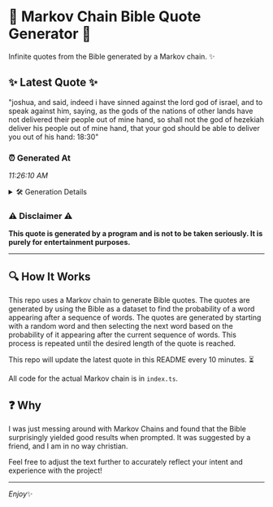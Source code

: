 # 📖 Markov Chain Bible Quote Generator 📖

Infinite quotes from the Bible generated by a Markov chain. ✨

## ✨ Latest Quote ✨
"joshua, and said, indeed i have sinned against the lord god of israel, and to speak against him, saying, as the gods of the nations of other lands have not delivered their people out of mine hand, so shall not the god of hezekiah deliver his people out of mine hand, that your god should be able to deliver you out of his hand: 18:30"

### ⏰ Generated At
*11:26:10 AM*

<details>
    <summary>🛠️ Generation Details</summary>
    <p>
        <strong>🌱 Seed:</strong> joshua,<br>
        <strong>🔄 Iterations:</strong> 64<br>
        <strong>📜 Context History:</strong><br>[ joshua, ]: and<br>[ joshua,, and ]: said,<br>[ joshua,, and, said, ]: indeed<br>[ joshua,, and, said,, indeed ]: i<br>[ joshua,, and, said,, indeed, i ]: have<br>[ joshua,, and, said,, indeed, i, have ]: sinned<br>[ and, said,, indeed, i, have, sinned ]: against<br>[ said,, indeed, i, have, sinned, against ]: the<br>[ indeed, i, have, sinned, against, the ]: lord<br>[ i, have, sinned, against, the, lord ]: god<br>[ have, sinned, against, the, lord, god ]: of<br>[ sinned, against, the, lord, god, of ]: israel,<br>[ against, the, lord, god, of, israel, ]: and<br>[ the, lord, god, of, israel,, and ]: to<br>[ lord, god, of, israel,, and, to ]: speak<br>[ god, of, israel,, and, to, speak ]: against<br>[ of, israel,, and, to, speak, against ]: him,<br>[ israel,, and, to, speak, against, him, ]: saying,<br>[ and, to, speak, against, him,, saying, ]: as<br>[ to, speak, against, him,, saying,, as ]: the<br>[ speak, against, him,, saying,, as, the ]: gods<br>[ against, him,, saying,, as, the, gods ]: of<br>[ him,, saying,, as, the, gods, of ]: the<br>[ saying,, as, the, gods, of, the ]: nations<br>[ as, the, gods, of, the, nations ]: of<br>[ the, gods, of, the, nations, of ]: other<br>[ gods, of, the, nations, of, other ]: lands<br>[ of, the, nations, of, other, lands ]: have<br>[ the, nations, of, other, lands, have ]: not<br>[ nations, of, other, lands, have, not ]: delivered<br>[ of, other, lands, have, not, delivered ]: their<br>[ other, lands, have, not, delivered, their ]: people<br>[ lands, have, not, delivered, their, people ]: out<br>[ have, not, delivered, their, people, out ]: of<br>[ not, delivered, their, people, out, of ]: mine<br>[ delivered, their, people, out, of, mine ]: hand,<br>[ their, people, out, of, mine, hand, ]: so<br>[ people, out, of, mine, hand,, so ]: shall<br>[ out, of, mine, hand,, so, shall ]: not<br>[ of, mine, hand,, so, shall, not ]: the<br>[ mine, hand,, so, shall, not, the ]: god<br>[ hand,, so, shall, not, the, god ]: of<br>[ so, shall, not, the, god, of ]: hezekiah<br>[ shall, not, the, god, of, hezekiah ]: deliver<br>[ not, the, god, of, hezekiah, deliver ]: his<br>[ the, god, of, hezekiah, deliver, his ]: people<br>[ god, of, hezekiah, deliver, his, people ]: out<br>[ of, hezekiah, deliver, his, people, out ]: of<br>[ hezekiah, deliver, his, people, out, of ]: mine<br>[ deliver, his, people, out, of, mine ]: hand,<br>[ his, people, out, of, mine, hand, ]: that<br>[ people, out, of, mine, hand,, that ]: your<br>[ out, of, mine, hand,, that, your ]: god<br>[ of, mine, hand,, that, your, god ]: should<br>[ mine, hand,, that, your, god, should ]: be<br>[ hand,, that, your, god, should, be ]: able<br>[ that, your, god, should, be, able ]: to<br>[ your, god, should, be, able, to ]: deliver<br>[ god, should, be, able, to, deliver ]: you<br>[ should, be, able, to, deliver, you ]: out<br>[ be, able, to, deliver, you, out ]: of<br>[ able, to, deliver, you, out, of ]: his<br>[ to, deliver, you, out, of, his ]: hand:<br>[ deliver, you, out, of, his, hand: ]: 18:30<br>
    </p>
</details>

### ⚠️ Disclaimer ⚠️
**This quote is generated by a program and is not to be taken seriously. It is purely for entertainment purposes.**

---

## 🔍 How It Works

This repo uses a Markov chain to generate Bible quotes. The quotes are generated by using the Bible as a dataset to find the probability of a word appearing after a sequence of words. The quotes are generated by starting with a random word and then selecting the next word based on the probability of it appearing after the current sequence of words. This process is repeated until the desired length of the quote is reached.

This repo will update the latest quote in this README every 10 minutes. ⏳

All code for the actual Markov chain is in `index.ts`.

## ❓ Why

I was just messing around with Markov Chains and found that the Bible surprisingly yielded good results when prompted. 
It was suggested by a friend, and I am in no way christian.

Feel free to adjust the text further to accurately reflect your intent and experience with the project!

---

*Enjoy*✨
